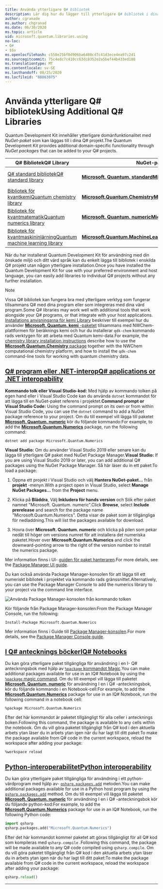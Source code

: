```yaml
---
title: Använda ytterligare Q# bibliotek
description: Lär dig hur du lägger till ytterligare Q# bibliotek i dina Quantum-program.
author: cgranade
ms.author: chgranad
ms.date: 06/30/2020
ms.topic: article
uid: microsoft.quantum.libraries.using
no-loc:
- Q#
- $$v
ms.openlocfilehash: c558e25bf0d906ba6480cd7c41d3ece4ea97c2d1
ms.sourcegitcommit: 75c4edc7c410cc63dc8352e2a5bef44b433ed188
ms.translationtype: MT
ms.contentlocale: sv-SE
ms.lasthandoff: 08/25/2020
ms.locfileid: "88863075"
---
```

# <a name="using-additional-no-locq-libraries"></a><span data-ttu-id="787af-103">Använda ytterligare Q# bibliotek</span><span class="sxs-lookup"><span data-stu-id="787af-103">Using Additional Q# Libraries</span></span>

<span data-ttu-id="787af-104">Quantum Development Kit innehåller ytterligare domänfunktionalitet med _NuGet-paket_ som kan läggas till i dina Q# projekt.</span><span class="sxs-lookup"><span data-stu-id="787af-104">The Quantum Development Kit provides additional domain-specific functionality through _NuGet packages_ that can be added to your Q# projects.</span></span>

| <span data-ttu-id="787af-105">Q# Bibliotek</span><span class="sxs-lookup"><span data-stu-id="787af-105">Q# Library</span></span>  | <span data-ttu-id="787af-106">NuGet-paket</span><span class="sxs-lookup"><span data-stu-id="787af-106">NuGet package</span></span> | <span data-ttu-id="787af-107">Anteckningar</span><span class="sxs-lookup"><span data-stu-id="787af-107">Notes</span></span> |
|---------|---------|--------|
| [<span data-ttu-id="787af-108">Q# standard bibliotek</span><span class="sxs-lookup"><span data-stu-id="787af-108">Q# standard library</span></span>](xref:microsoft.quantum.libraries.standard.intro) | [<span data-ttu-id="787af-109">**Microsoft. Quantum. standard**</span><span class="sxs-lookup"><span data-stu-id="787af-109">**Microsoft.Quantum.Standard**</span></span>](https://www.nuget.org/packages/Microsoft.Quantum.Standard) | <span data-ttu-id="787af-110">Ingår som standard</span><span class="sxs-lookup"><span data-stu-id="787af-110">Included by default</span></span> |
| [<span data-ttu-id="787af-111">Bibliotek för kvantkemi</span><span class="sxs-lookup"><span data-stu-id="787af-111">Quantum chemistry library</span></span>](xref:microsoft.quantum.chemistry.concepts.intro) | [<span data-ttu-id="787af-112">**Microsoft.Quantum.Chemistry**</span><span class="sxs-lookup"><span data-stu-id="787af-112">**Microsoft.Quantum.Chemistry**</span></span>](https://www.nuget.org/packages/Microsoft.Quantum.Chemistry) | |
| [<span data-ttu-id="787af-113">Bibliotek för kvantmatematik</span><span class="sxs-lookup"><span data-stu-id="787af-113">Quantum numerics library</span></span>](xref:microsoft.quantum.numerics.intro) | [<span data-ttu-id="787af-114">**Microsoft. Quantum. numeric**</span><span class="sxs-lookup"><span data-stu-id="787af-114">**Microsoft.Quantum.Numerics**</span></span>](https://www.nuget.org/packages/Microsoft.Quantum.Numerics) | |
| [<span data-ttu-id="787af-115">Bibliotek för kvantmaskininlärning</span><span class="sxs-lookup"><span data-stu-id="787af-115">Quantum machine learning library</span></span>](xref:microsoft.quantum.libraries.machine-learning.intro) | [<span data-ttu-id="787af-116">**Microsoft.Quantum.MachineLearning**</span><span class="sxs-lookup"><span data-stu-id="787af-116">**Microsoft.Quantum.MachineLearning**</span></span>](https://www.nuget.org/packages/Microsoft.Quantum.MachineLearning) | |

<span data-ttu-id="787af-117">När du har installerat Quantum Development Kit för användning med din önskade miljö och ditt värd språk kan du enkelt lägga till bibliotek i enskilda Q# projekt utan någon ytterligare installation.</span><span class="sxs-lookup"><span data-stu-id="787af-117">Once you have installed the Quantum Development Kit for use with your preferred environment and host language, you can easily add libraries to individual Q# projects without any further installation.</span></span>

> [!NOTE]
> <span data-ttu-id="787af-118">Vissa Q# bibliotek kan fungera bra med ytterligare verktyg som fungerar tillsammans Q# med dina program eller som integreras med dina värd program.</span><span class="sxs-lookup"><span data-stu-id="787af-118">Some Q# libraries may work well with additional tools that work alongside your Q# programs, or that integrate with your host applications.</span></span>
> <span data-ttu-id="787af-119">[Installations anvisningarna för kemi Library](xref:microsoft.quantum.chemistry.concepts.installation) beskriver till exempel hur du använder [ **Microsoft. Quantum. kemi** -paketet](https://www.nuget.org/packages/Microsoft.Quantum.Chemistry) tillsammans med NWChem-plattformen för beräknings kemi och hur du installerar `qdk-chem` kommando rads verktygen för att arbeta med Quantum kemi-data.</span><span class="sxs-lookup"><span data-stu-id="787af-119">For example, the [chemistry library installation instructions](xref:microsoft.quantum.chemistry.concepts.installation) describe how to use the [**Microsoft.Quantum.Chemistry** package](https://www.nuget.org/packages/Microsoft.Quantum.Chemistry) together with the NWChem computational chemistry platform, and how to install the `qdk-chem` command-line tools for working with quantum chemistry data.</span></span>

## <a name="no-locq-applications-or-net-interopability"></a>[<span data-ttu-id="787af-120">Q# program eller .NET-interop</span><span class="sxs-lookup"><span data-stu-id="787af-120">Q# applications or .NET interopability</span></span>](#tab/tabid-csproj)

<span data-ttu-id="787af-121">**Kommando tolk eller Visual Studio-kod:** Med hjälp av kommando tolken på egen hand eller i Visual Studio Code kan du använda `dotnet` kommandot för att lägga till en NuGet-paket referens i projektet.</span><span class="sxs-lookup"><span data-stu-id="787af-121">**Command prompt or Visual Studio Code:** Using the command prompt on its own or from within Visual Studio Code, you can use the `dotnet` command to add a NuGet package reference to your project.</span></span>
<span data-ttu-id="787af-122">Om du till exempel vill lägga till paketet [**Microsoft. Quantum. numeric**](https://www.nuget.org/packages/Microsoft.Quantum.Numerics) kör du följande kommando:</span><span class="sxs-lookup"><span data-stu-id="787af-122">For example, to add the [**Microsoft.Quantum.Numerics**](https://www.nuget.org/packages/Microsoft.Quantum.Numerics) package, run the following command:</span></span>

```dotnetcli
dotnet add package Microsoft.Quantum.Numerics
```

<span data-ttu-id="787af-123">**Visual Studio:** Om du använder Visual Studio 2019 eller senare kan du lägga till ytterligare Q# paket med NuGet Package Manager.</span><span class="sxs-lookup"><span data-stu-id="787af-123">**Visual Studio:** If you are using Visual Studio 2019 or later, you can add additional Q# packages using the NuGet Package Manager.</span></span>
<span data-ttu-id="787af-124">Så här läser du in ett paket:</span><span class="sxs-lookup"><span data-stu-id="787af-124">To load a package:</span></span> 
1. <span data-ttu-id="787af-125">Öppna ett projekt i Visual Studio och välj **Hantera NuGet-paket...** från **projekt** -menyn.</span><span class="sxs-lookup"><span data-stu-id="787af-125">With a project open in Visual Studio, select **Manage NuGet Packages...** from the **Project** menu.</span></span>

2. <span data-ttu-id="787af-126">Klicka på **Bläddra**, Välj **Inkludera för hands version** och Sök efter paket namnet "Microsoft. Quantum. numeric".</span><span class="sxs-lookup"><span data-stu-id="787af-126">Click **Browse**, select **Include prerelease** and search for the package name "Microsoft.Quantum.Numerics".</span></span> <span data-ttu-id="787af-127">Detta visar de paket som är tillgängliga för nedladdning.</span><span class="sxs-lookup"><span data-stu-id="787af-127">This will list the packages available for download.</span></span>

3. <span data-ttu-id="787af-128">Hovra över **Microsoft. Quantum. numeric** och klicka på pilen som pekar nedåt till höger om versions numret för att installera det numeriska paketet.</span><span class="sxs-lookup"><span data-stu-id="787af-128">Hover over **Microsoft.Quantum.Numerics** and click the downward-pointing arrow to the right of the version number to install the numerics package.</span></span>

<span data-ttu-id="787af-129">Mer information finns i UI- [guiden för paket hanteraren](https://docs.microsoft.com/nuget/tools/package-manager-ui).</span><span class="sxs-lookup"><span data-stu-id="787af-129">For more details, see the [Package Manager UI guide](https://docs.microsoft.com/nuget/tools/package-manager-ui).</span></span>

<span data-ttu-id="787af-130">Du kan också använda Package Manager-konsolen för att lägga till ett numeriskt bibliotek i projektet via kommando rads gränssnittet.</span><span class="sxs-lookup"><span data-stu-id="787af-130">Alternatively, you can use the Package Manager Console to add the numerics library to your project via the command line interface.</span></span>

![Använda Package Manager-konsolen från kommando tolken](~/media/vs2017-nuget-console-menu.png)

<span data-ttu-id="787af-132">Kör följande från Package Manager-konsolen:</span><span class="sxs-lookup"><span data-stu-id="787af-132">From the Package Manager Console, run the following:</span></span>

```
Install-Package Microsoft.Quantum.Numerics
```

<span data-ttu-id="787af-133">Mer information finns i Guide till [Package Manager-konsolen](https://docs.microsoft.com/nuget/tools/package-manager-console).</span><span class="sxs-lookup"><span data-stu-id="787af-133">For more details, see the [Package Manager Console guide](https://docs.microsoft.com/nuget/tools/package-manager-console).</span></span>

## <a name="ino-locq-notebooks"></a>[<span data-ttu-id="787af-134">I Q# antecknings böcker</span><span class="sxs-lookup"><span data-stu-id="787af-134">IQ# Notebooks</span></span>](#tab/tabid-notebook)

<span data-ttu-id="787af-135">Du kan göra ytterligare paket tillgängliga för användning i en I- Q# anteckningsbok med hjälp av [ `%package` kommandot Magic](xref:microsoft.quantum.iqsharp.magic-ref.package).</span><span class="sxs-lookup"><span data-stu-id="787af-135">You can make additional packages available for use in an IQ# Notebook by using the [`%package` magic command](xref:microsoft.quantum.iqsharp.magic-ref.package).</span></span>
<span data-ttu-id="787af-136">Om du till exempel vill lägga till paketet [**Microsoft. Quantum. numeric**](https://www.nuget.org/packages/Microsoft.Quantum.Numerics) för användning I en i Q# -anteckningsbok, kör du följande kommando i en Notebook-cell:</span><span class="sxs-lookup"><span data-stu-id="787af-136">For example, to add the [**Microsoft.Quantum.Numerics**](https://www.nuget.org/packages/Microsoft.Quantum.Numerics) package for use in an IQ# Notebook, run the following command in a notebook cell:</span></span>

```
%package Microsoft.Quantum.Numerics
```

<span data-ttu-id="787af-137">Efter det här kommandot är paketet tillgängligt för alla celler i antecknings boken.</span><span class="sxs-lookup"><span data-stu-id="787af-137">Following this command, the package is available to any cells within the notebook.</span></span>
<span data-ttu-id="787af-138">Om du vill göra paketet tillgängligt från Q# kod i den aktuella arbets ytan läser du in arbets ytan igen när du har lagt till ditt paket:</span><span class="sxs-lookup"><span data-stu-id="787af-138">To make the package available from Q# code in the current workspace, reload the workspace after adding your package:</span></span>

```
%workspace reload
```

## <a name="python-interoperability"></a>[<span data-ttu-id="787af-139">Python-interoperabilitet</span><span class="sxs-lookup"><span data-stu-id="787af-139">Python interoperability</span></span>](#tab/tabid-python)


<span data-ttu-id="787af-140">Du kan göra ytterligare paket tillgängliga för användning i ett python-värdprogram med hjälp av- [`qsharp.packages.add`](https://docs.microsoft.com/python/qsharp/qsharp.packages.packages) metoden.</span><span class="sxs-lookup"><span data-stu-id="787af-140">You can make additional packages available for use in a Python host program by using the [`qsharp.packages.add`](https://docs.microsoft.com/python/qsharp/qsharp.packages.packages) method.</span></span>
<span data-ttu-id="787af-141">Om du till exempel vill lägga till paketet [**Microsoft. Quantum. numeric**](https://www.nuget.org/packages/Microsoft.Quantum.Numerics) för användning I en i Q# -anteckningsbok kör du följande python-kod:</span><span class="sxs-lookup"><span data-stu-id="787af-141">For example, to add the [**Microsoft.Quantum.Numerics**](https://www.nuget.org/packages/Microsoft.Quantum.Numerics) package for use in an IQ# Notebook, run the following Python code:</span></span>

```python
import qsharp
qsharp.packages.add("Microsoft.Quantum.Numerics")
```

<span data-ttu-id="787af-142">Efter det här kommandot kommer paketet att göras tillgängligt för all Q# kod som kompileras med `qsharp.compile` .</span><span class="sxs-lookup"><span data-stu-id="787af-142">Following this command, the package will be made available to any Q# code compiled using `qsharp.compile`.</span></span>
<span data-ttu-id="787af-143">Om du vill göra paketet tillgängligt från Q# kod i den aktuella arbets ytan läser du in arbets ytan igen när du har lagt till ditt paket:</span><span class="sxs-lookup"><span data-stu-id="787af-143">To make the package available from Q# code in the current workspace, reload the workspace after adding your package:</span></span>

```python
qsharp.reload()
```

***
